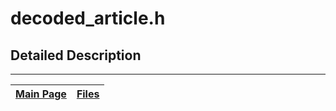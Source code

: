 # decoded\_article.h #



## Detailed Description ##




---
| [Main Page](Doxygen.md) | [Files](Doxygen_files.md) |
|:------------------------|:--------------------------|